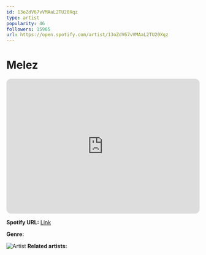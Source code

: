 ```yaml
---
id: 13oZdV67vVMAaL2TU20Xqz
type: artist
popularity: 46
followers: 15965
url: https://open.spotify.com/artist/13oZdV67vVMAaL2TU20Xqz
---
```

# Melez

<iframe style="border-radius:12px" src="https://open.spotify.com/embed/artist/13oZdV67vVMAaL2TU20Xqz" width="100%" height="352" frameBorder="0" allowfullscreen="" allow="autoplay; clipboard-write; encrypted-media; fullscreen; picture-in-picture" loading="lazy"></iframe>

**Spotify URL:** [Link](https://open.spotify.com/artist/13oZdV67vVMAaL2TU20Xqz)

**Genre:** 

![Artist](https://i.scdn.co/image/ab6761610000e5ebea26cabe2ebf33398f09c23b)
**Related artists:**


